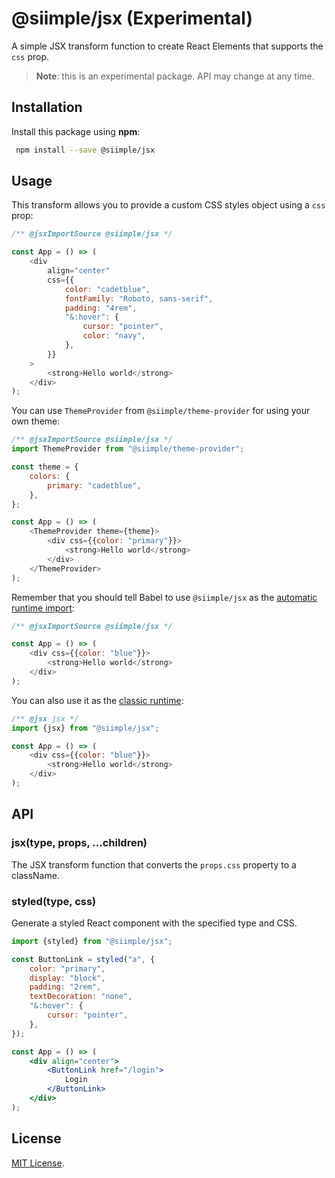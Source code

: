 # @siimple/jsx (Experimental)

A simple JSX transform function to create React Elements that supports the `css` prop.

> **Note**: this is an experimental package. API may change at any time.

## Installation

Install this package using **npm**:

```bash
 npm install --save @siimple/jsx
```

## Usage

This transform allows you to provide a custom CSS styles object using a `css` prop:

```js
/** @jsxImportSource @siimple/jsx */

const App = () => (
    <div
        align="center"
        css={{
            color: "cadetblue",
            fontFamily: "Roboto, sans-serif",
            padding: "4rem",
            "&:hover": {
                cursor: "pointer",
                color: "navy",
            },
        }}
    >
        <strong>Hello world</strong>
    </div>
);
```

You can use `ThemeProvider` from `@siimple/theme-provider` for using your own theme:

```js
/** @jsxImportSource @siimple/jsx */
import ThemeProvider from "@siimple/theme-provider";

const theme = {
    colors: {
        primary: "cadetblue",
    },
};

const App = () => (
    <ThemeProvider theme={theme}>
        <div css={{color: "primary"}}>
            <strong>Hello world</strong>
        </div>
    </ThemeProvider>
);
```

Remember that you should tell Babel to use `@siimple/jsx` as the [automatic runtime import](https://babeljs.io/docs/en/babel-plugin-transform-react-jsx#customizing-the-automatic-runtime-import):

```js
/** @jsxImportSource @siimple/jsx */

const App = () => (
    <div css={{color: "blue"}}>
        <strong>Hello world</strong>
    </div>
);
```

You can also use it as the [classic runtime](https://babeljs.io/docs/en/babel-plugin-transform-react-jsx#customizing-the-classic-runtime-import):

```js
/** @jsx jsx */
import {jsx} from "@siimple/jsx";

const App = () => (
    <div css={{color: "blue"}}>
        <strong>Hello world</strong>
    </div>
);
```

## API

### jsx(type, props, ...children)

The JSX transform function that converts the `props.css` property to a className.

### styled(type, css)

Generate a styled React component with the specified type and CSS.

```jsx
import {styled} from "@siimple/jsx";

const ButtonLink = styled("a", {
    color: "primary",
    display: "block",
    padding: "2rem",
    textDecoration: "none",
    "&:hover": {
        cursor: "pointer",
    },
});

const App = () => (
    <div align="center">
        <ButtonLink href="/login">
            Login
        </ButtonLink>
    </div>
);
```

## License

[MIT License](https://github.com/jmjuanes/siimple/blob/main/LICENSE).
